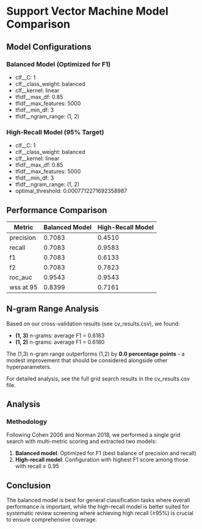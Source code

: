# Support Vector Machine Model Comparison

## Model Configurations

### Balanced Model (Optimized for F1)
- clf__C: 1
- clf__class_weight: balanced
- clf__kernel: linear
- tfidf__max_df: 0.85
- tfidf__max_features: 5000
- tfidf__min_df: 3
- tfidf__ngram_range: (1, 2)

### High-Recall Model (95% Target)
- clf__C: 1
- clf__class_weight: balanced
- clf__kernel: linear
- tfidf__max_df: 0.85
- tfidf__max_features: 5000
- tfidf__min_df: 3
- tfidf__ngram_range: (1, 2)
- optimal_threshold: 0.0007712271692358987

## Performance Comparison

| Metric | Balanced Model | High-Recall Model |
|--------|---------------|-------------------|
| precision | 0.7083 | 0.4510 |
| recall | 0.7083 | 0.9583 |
| f1 | 0.7083 | 0.6133 |
| f2 | 0.7083 | 0.7823 |
| roc_auc | 0.9543 | 0.9543 |
| wss at 95 | 0.8399 | 0.7161 |

## N-gram Range Analysis

Based on our cross-validation results (see cv_results.csv), we found:

- **(1, 3)** n-grams: average F1 = 0.6183
- **(1, 2)** n-grams: average F1 = 0.6180

The (1,3) n-gram range outperforms (1,2) by **0.0 percentage points** - a modest improvement that should be considered alongside other hyperparameters.

For detailed analysis, see the full grid search results in the cv_results.csv file.

## Analysis

### Methodology

Following Cohen 2006 and Norman 2018, we performed a single grid search with multi-metric scoring
and extracted two models:

1. **Balanced model**: Optimized for F1 (best balance of precision and recall)
2. **High-recall model**: Configuration with highest F1 score among those with recall ≥ 0.95

## Conclusion

The balanced model is best for general classification tasks where overall performance is important, while the high-recall model is better suited for systematic review screening where achieving high recall (≥95%) is crucial to ensure comprehensive coverage.
